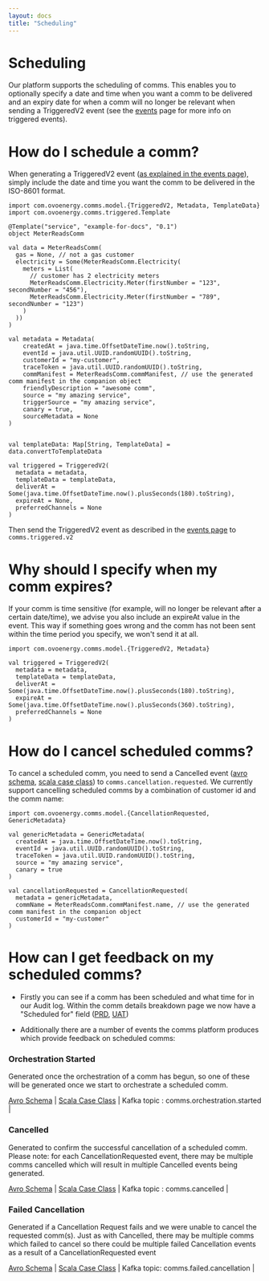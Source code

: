 ```yaml
---
layout: docs
title: "Scheduling"
---
```


# Scheduling

Our platform supports the scheduling of comms. This enables you to optionally specify a date and time when you want a comm to be delivered and an expiry date for when a comm will no longer be relevant when sending a TriggeredV2 event (see the [events](events.html) page for more info on triggered events).  
 
# How do I schedule a comm?

When generating a TriggeredV2 event ([as explained in the events page](events.html)), simply include the date and time you want the comm to be delivered in the ISO-8601 format.
 
```tut:silent
import com.ovoenergy.comms.model.{TriggeredV2, Metadata, TemplateData}
import com.ovoenergy.comms.triggered.Template

@Template("service", "example-for-docs", "0.1")
object MeterReadsComm

val data = MeterReadsComm(
  gas = None, // not a gas customer
  electricity = Some(MeterReadsComm.Electricity(
    meters = List(
      // customer has 2 electricity meters
      MeterReadsComm.Electricity.Meter(firstNumber = "123", secondNumber = "456"),
      MeterReadsComm.Electricity.Meter(firstNumber = "789", secondNumber = "123")
    )
  ))
)

val metadata = Metadata(
	createdAt = java.time.OffsetDateTime.now().toString,
	eventId = java.util.UUID.randomUUID().toString,
	customerId = "my-customer",
	traceToken = java.util.UUID.randomUUID().toString,
	commManifest = MeterReadsComm.commManifest, // use the generated comm manifest in the companion object
	friendlyDescription = "awesome comm",
	source = "my amazing service",
	triggerSource = "my amazing service",
	canary = true,
	sourceMetadata = None
)

    
val templateData: Map[String, TemplateData] = data.convertToTemplateData

val triggered = TriggeredV2(
  metadata = metadata,
  templateData = templateData, 
  deliverAt = Some(java.time.OffsetDateTime.now().plusSeconds(180).toString),
  expireAt = None,
  preferredChannels = None
)
```

Then send the TriggeredV2 event as described in the [events page](events.html) to `comms.triggered.v2` 

# Why should I specify when my comm expires?

If your comm is time sensitive (for example, will no longer be relevant after a certain date/time), we advise you also include an expireAt value in the event. This way if something goes wrong and the comm has not been sent within the time period you specify, we won't send it at all.
   
```tut:silent
import com.ovoenergy.comms.model.{TriggeredV2, Metadata}

val triggered = TriggeredV2(
  metadata = metadata,
  templateData = templateData, 
  deliverAt = Some(java.time.OffsetDateTime.now().plusSeconds(180).toString),
  expireAt = Some(java.time.OffsetDateTime.now().plusSeconds(360).toString),
  preferredChannels = None
)
```

# How do I cancel scheduled comms?

To cancel a scheduled comm, you need to send a Cancelled event ([avro schema](https://github.com/ovotech/comms-kafka-messages/blob/master/schemas/1.4/CancellationRequested.avsc), [scala case class](https://github.com/ovotech/comms-kafka-messages/blob/master/src/main/scala/com/ovoenergy/comms/model/CancellationRequested.scala)) to `comms.cancellation.requested`. We currently support cancelling scheduled comms by a combination of customer id and the comm name:

```tut:silent
import com.ovoenergy.comms.model.{CancellationRequested, GenericMetadata}

val genericMetadata = GenericMetadata(
  createdAt = java.time.OffsetDateTime.now().toString,
  eventId = java.util.UUID.randomUUID().toString,
  traceToken = java.util.UUID.randomUUID().toString,
  source = "my amazing service",
  canary = true
)

val cancellationRequested = CancellationRequested(
  metadata = genericMetadata,
  commName = MeterReadsComm.commManifest.name, // use the generated comm manifest in the companion object
  customerId = "my-customer"
)
```

# How can I get feedback on my scheduled comms?

* Firstly you can see if a comm has been scheduled and what time for in our Audit log. Within the comm details breakdown page we now have a "Scheduled for" field ([PRD](https://audit-log.ovo-comms.co.uk), [UAT](https://audit-log-uat.ovo-comms.co.uk))
  
* Additionally there are a number of events the comms platform produces which provide feedback on scheduled comms:

### Orchestration Started

Generated once the orchestration of a comm has begun, so one of these will be generated once we start to orchestrate a scheduled comm.

[Avro Schema](https://github.com/ovotech/comms-kafka-messages/blob/master/schemas/1.4/OrchestrationStarted.avsc) | [Scala Case Class](https://github.com/ovotech/comms-kafka-messages/blob/master/src/main/scala/com/ovoenergy/comms/model/OrchestrationStarted.scala) | Kafka topic : comms.orchestration.started |

### Cancelled
Generated to confirm the successful cancellation of a scheduled comm. Please note: for each CancellationRequested event, there may be multiple comms cancelled which will result in multiple Cancelled events being generated.

[Avro Schema](https://github.com/ovotech/comms-kafka-messages/blob/master/schemas/1.4/Cancelled.avsc) | [Scala Case Class](https://github.com/ovotech/comms-kafka-messages/blob/master/src/main/scala/com/ovoenergy/comms/model/Cancelled.scala) | Kafka topic : comms.cancelled | 

### Failed Cancellation 
Generated if a Cancellation Request fails and we were unable to cancel the requested comm(s). Just as with Cancelled, there may be multiple comms which failed to cancel so there could be multiple failed Cancellation events as a result of a CancellationRequested event

[Avro Schema](https://github.com/ovotech/comms-kafka-messages/blob/master/schemas/1.4/FailedCancellation.avsc) | [Scala Case Class](https://github.com/ovotech/comms-kafka-messages/blob/master/src/main/scala/com/ovoenergy/comms/model/FailedCancellation.scala) | Kafka topic: comms.failed.cancellation |
 
 
